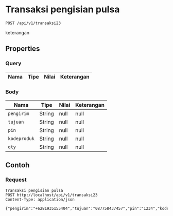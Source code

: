 # Transaksi pengisian pulsa
```http
POST /api/v1/transaksi23
```
keterangan
## Properties
### Query
Nama | Tipe | Nilai | Keterangan
--- | --- | --- | ---
### Body
Nama | Tipe | Nilai | Keterangan
--- | --- | --- | ---
<code>pengirim</code> | String | null | null
<code>tujuan</code> | String | null | null
<code>pin</code> | String | null | null
<code>kodeproduk</code> | String | null | null
<code>qty</code> | String | null | null
## Contoh
### Request
```http
Transaksi pengisian pulsa
POST http://localhost/api/v1/transaksi23
Content-Type: application/json

{"pengirim":"+6281935155404","tujuan":"087758437457","pin":"1234","kodeproduk":"test5","qty":"1"}
```
